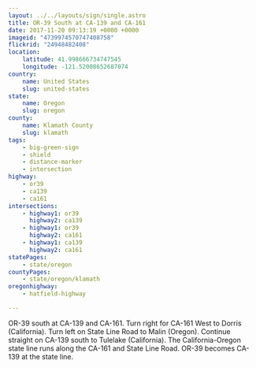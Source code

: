 ```yaml
---
layout: ../../layouts/sign/single.astro
title: OR-39 South at CA-139 and CA-161
date: 2017-11-20 09:13:19 +0000 +0000
imageid: "4739974570747408758"
flickrid: "24948482408"
location:
    latitude: 41.998666734747545
    longitude: -121.52008652687074
country:
    name: United States
    slug: united-states
state:
    name: Oregon
    slug: oregon
county:
    name: Klamath County
    slug: klamath
tags:
    - big-green-sign
    - shield
    - distance-marker
    - intersection
highway:
    - or39
    - ca139
    - ca161
intersections:
    - highway1: or39
      highway2: ca139
    - highway1: or39
      highway2: ca161
    - highway1: ca139
      highway2: ca161
statePages:
    - state/oregon
countyPages:
    - state/oregon/klamath
oregonhighway:
    - hatfield-highway

---
```

OR-39 south at CA-139 and CA-161.  Turn right for CA-161 West to Dorris (California).  Turn left on State Line Road to Malin (Oregon).  Continue straight on  CA-139 south to Tulelake (California).  The California-Oregon state line runs along the CA-161 and State Line Road.  OR-39 becomes CA-139 at the state line.